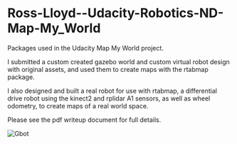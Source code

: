 # Ross-Lloyd--Udacity-Robotics-ND-Map-My_World

Packages used in the Udacity Map My World project. 

I submitted a custom created gazebo world and custom virtual robot design with original assets, and used them to create maps with the rtabmap package.

I also designed and built a real robot for use with rtabmap, a differential drive robot using the kinect2 and rplidar A1 sensors, as well as wheel odometry, to create maps of a real world space.

Please see the pdf writeup document for full details.

![Gbot](...gbot-profile.png)
